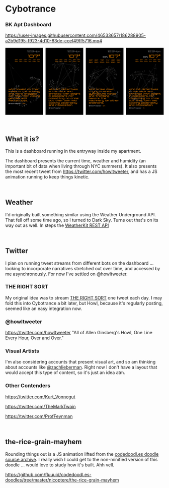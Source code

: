 # Cybotrance
### BK Apt Dashboard


https://user-images.githubusercontent.com/46533657/186288905-a2b9d195-f923-4d10-83de-ccef49ff5716.mp4


![Figma Sketches](./screenshot-figma.gif)

<br>

## What it is?
This is a dashboard running in the entryway inside my apartment.

The dashboard presents the current time, weather and humidity (an important bit of data when living through NYC summers). It also presents the most recent tweet from https://twitter.com/howltweeter, and has a JS animation running to keep things kinetic.

<br>

## Weather
I'd originally built something similar using the Weather Underground API. That fell off some time ago, so I turned to Dark Sky. Turns out that's on its way out as well. In steps the [WeatherKit REST API](https://developer.apple.com/documentation/weatherkitrestapi)

<br>

## Twitter
I plan on running tweet streams from different bots on the dashboard ... looking to incorporate narratives stretched out over time, and accessed by me asynchronously. For now I've settled on @howltweeter.


### THE RIGHT SORT
My original idea was to stream [THE RIGHT SORT](https://twitter.com/SceptreBooks/timelines/488586138048004096) one tweet each day. I may fold this into Cybotrance a bit later, but Howl, because it's regularly posting, seemed like an easy integration now.


### @howltweeter
https://twitter.com/howltweeter
"All of Allen Ginsberg's Howl, One Line Every Hour, Over and Over."


### Visual Artists
I'm also considering accounts that present visual art, and so am thinking about accounts like [@zachlieberman](https://twitter.com/zachlieberman). Right now I don't have a layout that would accept this type of content, so it's just an idea atm.

### Other Contenders
https://twitter.com/Kurt_Vonnegut

https://twitter.com/TheMarkTwain

https://twitter.com/ProfFeynman

<br>

## the-rice-grain-mayhem
Rounding things out is a JS animation lifted from the [codedoodl.es doodle source archive](https://github.com/fluuuid/codedoodl.es-doodles). I really wish I could get to the non-minified version of this doodle ... would love to study how it's built. Ahh vell.

https://github.com/fluuuid/codedoodl.es-doodles/tree/master/nicoptere/the-rice-grain-mayhem

